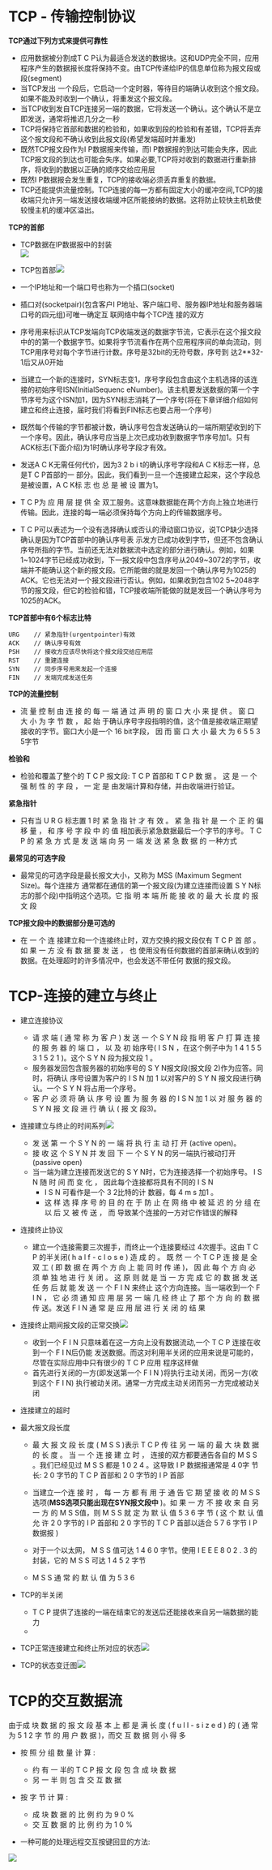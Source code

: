 # TCP - 传输控制协议

**TCP通过下列方式来提供可靠性**

* 应用数据被分割成T C P认为最适合发送的数据块。这和UDP完全不同，应用程序产生的数据报长度将保持不变。由TCP传递给IP的信息单位称为报文段或段\(segment\)
* 当TCP发出 一个段后，它启动一个定时器，等待目的端确认收到这个报文段。如果不能及时收到一个确认，将重发这个报文段。
* 当TCP收到发自TCP连接另一端的数据，它将发送一个确认。这个确认不是立即发送，通常将推迟几分之一秒
* TCP将保持它首部和数据的检验和，如果收到段的检验和有差错，TCP将丢弃这个报文段和不确认收到此报文段\(希望发端超时并重发\)
* 既然TCP报文段作为I P数据报来传输，而I P数据报的到达可能会失序，因此TCP报文段的到达也可能会失序。如果必要,TCP将对收到的数据进行重新排序，将收到的数据以正确的顺序交给应用层
* 既然I P数据报会发生重复，TCP的接收端必须丢弃重复的数据。
* TCP还能提供流量控制。TCP连接的每一方都有固定大小的缓冲空间,TCP的接收端只允许另一端发送接收端缓冲区所能接纳的数据。这将防止较快主机致使较慢主机的缓冲区溢出。  

**TCP的首部**

* TCP数据在IP数据报中的封装  
  ![](/tcp_ip/images/tcp01.jpeg)

* TCP包首部![](/tcp_ip/images/tcp02.png)

* 一个IP地址和一个端口号也称为一个插口\(socket\)

* 插口对\(socketpair\)\(包含客户I P地址、客户端口号、服务器IP地址和服务器端口号的四元组\)可唯一确定互 联网络中每个TCP连 接的双方

* 序号用来标识从TCP发端向TCP收端发送的数据字节流，它表示在这个报文段中的的第一个数据字节。如果将字节流看作在两个应用程序间的单向流动，则TCP用序号对每个字节进行计数。序号是32bit的无符号数，序号到 达2\*\*32-1后又从0开始

* 当建立一个新的连接时，SYN标志变1，序号字段包含由这个主机选择的该连接的初始序号ISN\(InitialSequenc eNumber\)。该主机要发送数据的第一个字节序号为这个ISN加1，因为SYN标志消耗了一个序号\(将在下章详细介绍如何建立和终止连接，届时我们将看到FIN标志也要占用一个序号\)

* 既然每个传输的字节都被计数，确认序号包含发送确认的一端所期望收到的下一个序号。因此，确认序号应当是上次已成功收到数据字节序号加1。只有ACK标志\(下面介绍\)为1时确认序号字段才有效。

* 发送A C K无需任何代价，因为3 2 b i t的确认序号字段和A C K标志一样，总是T C P首部的一 部分。因此，我们看到一旦一个连接建立起来，这个字段总是被设置，A C K标 志 也 总 是 被 设 置为1。

* T C P为 应 用 层 提 供 全 双工服务。这意味数据能在两个方向上独立地进行传输。因此，连接的每一端必须保持每个方向上的传输数据序号。

* T C P可以表述为一个没有选择确认或否认的滑动窗口协议，说TCP缺少选择确认是因为TCP首部中的确认序号表 示发方已成功收到字节，但还不包含确认序号所指的字节。当前还无法对数据流中选定的部分进行确认。例如，如果1~1024字节已经成功收到，下一报文段中包含序号从2049~3072的字节，收端并不能确认这个新的报文段。它所能做的就是发回一个确认序号为1025的ACK。它也无法对一个报文段进行否认。例如，如果收到包含102 5~2048字节的报文段，但它的检验和错，TCP接收端所能做的就是发回一个确认序号为1025的ACK。

**TCP首部中有6个标志比特**

```
URG    // 紧急指针(urgentpointer)有效
ACK    // 确认序号有效
PSH    // 接收方应该尽快将这个报文段交给应用层
RST    // 重建连接
SYN    // 同步序号用来发起一个连接
FIN    // 发端完成发送任务
```

**TCP的流量控制**

* 流 量 控 制 由 连 接 的 每 一 端 通 过 声 明 的 窗 口 大 小 来 提 供 。 窗 口 大 小 为 字 节 数 ， 起 始 于确认序号字段指明的值，这个值是接收端正期望接收的字节。窗口大小是一个 16 bit字段， 因 而 窗 口 大 小 最 大 为 6 5 5 3 5字节

**检验和**

* 检验和覆盖了整个的 T C P 报文段: T C P 首部和 T C P 数 据 。 这 是 一 个 强 制 性 的 字 段 ， 一 定 是 由发端计算和存储，并由收端进行验证。

**紧急指针**

* 只有当 U R G 标志置 1 时 紧 急 指 针 才 有 效 。 紧 急 指 针 是 一 个 正 的 偏 移 量 ， 和 序 号 字 段 中 的 值 相加表示紧急数据最后一个字节的序号。 T C P 的 紧 急 方 式 是 发 送 端 向 另 一 端 发 送 紧 急 数 据 的 一种方式

**最常见的可选字段**

* 最常见的可选字段是最长报文大小，又称为 MSS \(Maximum Segment Size\)。每个连接方 通常都在通信的第一个报文段\(为建立连接而设置 S Y N标志的那个段\)中指明这个选项。它 指 明 本 端 所 能 接 收 的 最 大 长 度 的 报 文 段

**TCP报文段中的数据部分是可选的**

* 在 一 个 连 接建立和一个连接终止时，双方交换的报文段仅有 T C P 首 部 。 如 果 一 方 没 有 数 据 要 发 送 ， 也 使用没有任何数据的首部来确认收到的数据。在处理超时的许多情况中，也会发送不带任何 数据的报文段。 

# TCP-连接的建立与终止

* 建立连接协议

  * 请 求 端 \( 通 常 称 为 客 户 \) 发 送 一 个 S Y N 段 指 明 客 户 打 算 连 接 的 服 务 器 的 端 口 ， 以 及 初 始序号\( I S N ，在这个例子中为 1 4 1 5 5 3 1 5 2 1 \)。这个 S Y N 段为报文段 1 。
  * 服务器发回包含服务器的初始序号的 S Y N报文段\(报文段 2\)作为应答。同时，将确认 序号设置为客户的 I S N 加 1 以对客户的 S Y N 报文段进行确认。一个 S Y N 将占用一个序号。
  * 客 户 必 须 将 确 认 序 号 设 置 为 服 务 器 的 I S N 加 1 以 对 服 务 器 的 S Y N 报 文 段 进 行 确 认 \( 报 文 段3\)。

* 连接建立与终止的时间系列![](/tcp_ip/images/tcp03.png)

  * 发 送 第 一 个 S Y N 的 一 端 将 执 行 主 动 打 开 \(active open\)。
  * 接 收 这 个 S Y N 并 发 回 下 一 个 S Y N 的另一端执行被动打开\(passive open\)
  * 当一端为建立连接而发送它的 S Y N时，它为连接选择一个初始序号。 I S N 随 时 间 而 变 化 ， 因此每个连接都将具有不同的 I S N
    * I S N 可看作是一个 3 2比特的计 数器，每 4 m s 加1 。
    * 这 样 选 择 序 号 的 目 的 在 于 防 止 在 网 络 中 被 延 迟 的 分 组 在 以 后 又 被 传 送 ， 而 导致某个连接的一方对它作错误的解释

* 连接终止协议

  * 建立一个连接需要三次握手，而终止一个连接要经过 4次握手。这由 T C P 的半关闭\( h a l f - c l o s e \) 造 成 的 。 既 然 一 个 T C P 连 接 是 全 双 工 \( 即 数 据 在 两 个 方 向 上 能 同 时 传 递 \)， 因 此 每 个 方 向 必 须 单 独 地 进 行 关 闭 。 这 原 则 就 是 当 一 方 完 成 它 的 数 据 发 送 任 务 后 就 能 发 送 一 个 F I N 来终止 这个方向连接。当一端收到一个 F I N ， 它 必 须 通 知 应 用 层 另 一 端 几 经 终 止 了 那 个 方 向 的 数 据 传 送。发送 F I N 通 常 是 应 用 层 进 行 关 闭 的 结 果

* 连接终止期间报文段的正常交换![](/tcp_ip/images/tcp05.png)

  * 收到一个 F I N 只意味着在这一方向上没有数据流动,一个 T C P 连接在收到一个 F I N后仍能 发送数据。而这对利用半关闭的应用来说是可能的，尽管在实际应用中只有很少的 T C P 应用 程序这样做
  * 首先进行关闭的一方\(即发送第一个 F I N \)将执行主动关闭，而另一方\(收到这个 F I N\) 执行被动关闭。通常一方完成主动关闭而另一方完成被动关闭

* 连接建立的超时

* 最大报文段长度

  * 最 大 报 文 段 长 度 \( M S S \)表示 T C P 传 往 另 一 端 的 最 大 块 数 据 的 长 度 。 当 一 个 连 接 建 立 时 ， 连接的双方都要通告各自的 M S S 。我们已经见过 M S S 都是 1 0 2 4 。这导致 I P 数据报通常是 4 0字 节长: 2 0 字节的 T C P 首部和 2 0 字节的 I P 首部
  * 当建立一个连 接 时 ， 每 一 方 都 有 用 于 通 告 它 期 望 接 收 的 M S S 选项\(**MSS选项只能出现在SYN报文段中** \)。如 果 一 方 不 接 收 来 自 另 一 方 的 M S S值，则 M S S 就 定 为 默 认 值 5 3 6 字 节 \( 这 个 默 认 值 允 许 2 0 字节的 I P 首部和 2 0 字节的 T C P 首部以适合 5 7 6 字节 I P 数据报 \)
  * 对于一个以太网， M S S 值可达 1 4 6 0 字节。使用 I E E E 8 0 2 . 3 的 封装，它的 M S S 可达 1 4 5 2 字节

  * M S S 通 常 的 默 认 值 为 5 3 6

* TCP的半关闭

  * T C P 提供了连接的一端在结束它的发送后还能接收来自另一端数据的能力
  * 

* TCP正常连接建立和终止所对应的状态![](/tcp_ip/images/tcp06.png)

* TCP的状态变迁图![](/tcp_ip/images/tcp07.png)

# TCP的交互数据流

由于成 块 数 据 的 报 文 段 基 本 上 都 是 满 长 度 \( f u l l - s i z e d \) 的 \( 通 常 为 5 1 2 字 节 的 用 户 数 据 \)，而交 互 数 据 则 小 得 多

* 按 照 分 组 数 量 计 算 :
  * 约 有 一 半的 T C P 报 文 段 包 含 成 块 数 据
  * 另 一 半 则 包 含 交 互 数 据
* 按 字 节 计 算 :

  * 成 块 数 据 的 比 例 约 为 9 0 % 
  * 交 互 数 据 的 比 例 约 为 1 0 % 

* 一种可能的处理远程交互按键回显的方法:

![](/tcp_ip/images/tcp04.png)

